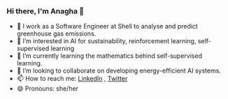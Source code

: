 ### Hi there, I'm Anagha 👋

- 🔭 I work as a Software Engineer at Shell to analyse and predict greenhouse gas emissions. 
- 👀 I’m interested in AI for sustainability, reinforcement learning, self-supervised learning  
- 🌱 I’m currently learning the mathematics behind self-supervised learning.
- 👯 I’m looking to collaborate on developing energy-efficient AI systems. 
- 📫 How to reach me: [LinkedIn](linkedin.com/in/anaghamrajeev) , [Twitter](twitter.com/anaghamrajeev)
- 😄 Pronouns: she/her

<!--
**anaghamrajeev/anaghamrajeev** is a ✨ _special_ ✨ repository because its `README.md` (this file) appears on your GitHub profile.

Here are some ideas to get you started:->

- 🔭 I work as a Software Engineer at Shell to analyse and predict greenhouse gas emissions. 
- 🌱 I’m currently learning the mathematics behind self-supervised learning.
- 👯 I’m looking to collaborate on ...
- 🤔 I’m looking for help with ...
- 💬 Ask me about ...
- 📫 How to reach me: LinkedIn, Twitter
- 😄 Pronouns: she/her
- ⚡ Fun fact: ...
-
